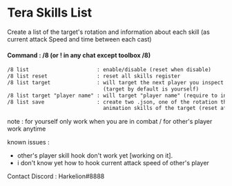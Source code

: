 # Tera Skills List

Create a list of the target's rotation and information about each skill (as current attack Speed and time between each cast)

#### Command : /8 (or ! in any chat except toolbox /8)

```txt
/8 list                      : enable/disable (reset when disable)
/8 list reset                : reset all skills register
/8 list target               : will target the next player you inspect to make his skills list
                               (target by default is yourself)
/8 list target "player name" : will target "player name" (require to inspect after anyway ?)
/8 list save                 : create two .json, one of the rotation the other one of the average
                               animation skills of the target (reset after save)
```

note : for yourself only work when you are in combat / for other's player work anytime

known issues :

- other's player skill hook don't work yet [working on it].
- i don't know yet how to hook current attack speed of other's player

Contact Discord : Harkelion#8888
